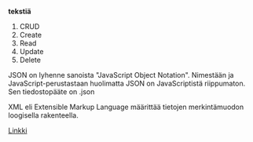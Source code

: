 **tekstiä**

1. CRUD
1. Create
1. Read
1. Update
1. Delete

JSON on lyhenne sanoista "JavaScript Object Notation". Nimestään ja JavaScript-perustastaan huolimatta JSON on JavaScriptistä riippumaton. Sen tiedostopääte on .json

XML eli Extensible Markup Language määrittää tietojen merkintämuodon loogisella rakenteella.

 [Linkki](https://github.com/EetuHaipus/hello-world)
